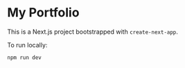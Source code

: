 # My Portfolio

This is a Next.js project bootstrapped with `create-next-app`.

To run locally:

```bash
npm run dev

